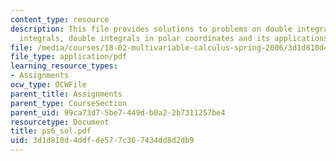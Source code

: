 ```yaml
---
content_type: resource
description: This file provides solutions to problems on double integrals and iterated
  integrals, double integrals in polar coordinates and its applications.
file: /media/courses/18-02-multivariable-calculus-spring-2006/3d1d810d4ddfde577c367434dd8d2db9_ps6_sol.pdf
file_type: application/pdf
learning_resource_types:
- Assignments
ocw_type: OCWFile
parent_title: Assignments
parent_type: CourseSection
parent_uid: 99ca73d7-5be7-449d-b0a2-2b7311257be4
resourcetype: Document
title: ps6_sol.pdf
uid: 3d1d810d-4ddf-de57-7c36-7434dd8d2db9
---
```

